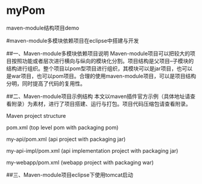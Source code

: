 # myPom
maven-module结构项目demo

#maven-module多模块依赖项目在eclipse中搭建与开发

##一、Maven-module多模块依赖项目说明
Maven-module项目可以把较大的项目按照功能或者层次进行横向与纵向的模块化分割。项目结构是父项目–子模块的结构进行组织。整个项目以pom型项目进行组织，其模块可以是jar项目，也可以是war项目，也可以pom项目。合理的使用maven-module项目，可以是项目结构分明，同时提高了代码的复用性。

##二、Maven-module项目示例结构
本文以maven插件官方示例（具体地址请查看附录）为素材，进行了项目搭建、运行与打包。项目代码压缩包请查看附录。

Maven project structure

pom.xml          (top level pom with packaging pom)

my-api/pom.xml     (api project with packaging jar)

my-api-impl/pom.xml  (api implementation project with packaging jar)

my-webapp/pom.xml  	(webapp project with packaging war)

##三、Maven-module项目eclipse下使用tomcat启动
